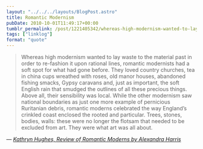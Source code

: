 ```yaml
---
layout: "../../../layouts/BlogPost.astro"
title: Romantic Modernism
pubDate: 2010-10-01T11:49:17+00:00
tumblr_permalink: /post/1221405342/whereas-high-modernism-wanted-to-lay-waste-to-the
tags: ["linklog"]
format: "quote"
---
```


> Whereas high modernism wanted to lay waste to the material past in order to re-fashion it upon rational lines, romantic modernists had a soft spot for what had gone before. They loved country churches, tea in china cups wreathed with roses, old manor houses, abandoned fishing smacks, Gypsy caravans and, just as important, the soft English rain that smudged the outlines of all these precious things. Above all, their sensibility was local. While the other modernism saw national boundaries as just one more example of pernicious Ruritanian debris, romantic moderns celebrated the way England&rsquo;s crinkled coast enclosed the rooted and particular. Trees, stones, bodies, walls: these were no longer the flotsam that needed to be excluded from art. They were what art was all about.

— <cite>[Kathryn Hughes, _Review of Romantic Moderns by Alexandra Harris_](http://www.guardian.co.uk/books/2010/sep/25/romantic-moderns-alexandra-harris)</cite>
